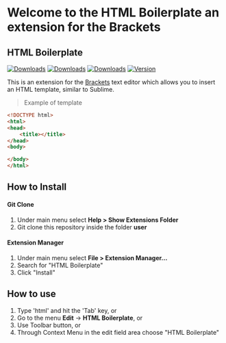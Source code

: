 # Welcome to the HTML Boilerplate an extension for the Brackets


## HTML Boilerplate 

[![Downloads](https://badges.ml/brackets-html-boilerplate/total.svg)](https://brackets-extension-badges.github.io#brackets-html-boilerplate)
[![Downloads](https://badges.ml/brackets-html-boilerplate/week.svg)](https://brackets-extension-badges.github.io#brackets-html-boilerplate)
[![Downloads](https://badges.ml/brackets-html-boilerplate/day.svg)](https://brackets-extension-badges.github.io#brackets-html-boilerplate)
[![Version](https://badges.ml/brackets-html-boilerplate/version.svg)](https://brackets-extension-badges.github.io#brackets-html-boilerplate)




This is an extension for the [Brackets](http://brackets.io/ "Homepage of Brackets") text editor which allows you to insert an HTML template, similar to Sublime. 


> Example of template


```html
<!DOCTYPE html>
<html>
<head>
    <title></title>
</head>
<body>

</body>
</html>
```

## How to Install

#### Git Clone

1. Under main menu select **Help > Show Extensions Folder**
2. Git clone this repository inside the folder **user**

#### Extension Manager

1. Under main menu select **File > Extension Manager...**
2. Search for "HTML Boilerplate"
3. Click "Install"

## How to use

1. Type 'html' and hit the 'Tab' key, or
2. Go to the menu **Edit** -> **HTML Boilerplate**, or
3. Use Toolbar button, or
4. Through Context Menu in the edit field area choose "HTML Boilerplate"
